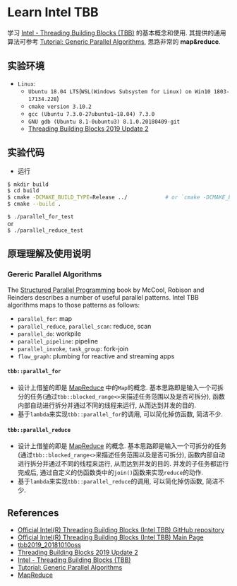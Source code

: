 # Learn Intel TBB
学习 [Intel - Threading Building Blocks (TBB)](https://software.intel.com/en-us/tbb-documentation) 的基本概念和使用. 其提供的通用算法可参考 [Tutorial: Generic Parallel Algorithms](https://www.threadingbuildingblocks.org/tutorial-intel-tbb-generic-parallel-algorithms), 思路非常的 **map&reduce**.       

## 实验环境
- `Linux`:    
    - `Ubuntu 18.04 LTS`(`WSL(Windows Subsystem for Linux) on Win10 1803-17134.228`)    
    - `cmake version 3.10.2`    
    - `gcc (Ubuntu 7.3.0-27ubuntu1~18.04) 7.3.0`    
    - `GNU gdb (Ubuntu 8.1-0ubuntu3) 8.1.0.20180409-git`    
    - [Threading Building Blocks 2019 Update 2](https://github.com/01org/tbb/releases/tag/2019_U2)    

## 实验代码   
- 运行    
```bash
$ mkdir build
$ cd build
$ cmake -DCMAKE_BUILD_TYPE=Release ../            # or `cmake -DCMAKE_BUILD_TYPE=Debug ../`
$ cmake --build .
```

`$ ./parallel_for_test`    
or     
`$ ./parallel_reduce_test`    

## 原理理解及使用说明     
### Gereric Parallel Algorithms
The [Structured Parallel Programming](http://parallelbook.com/) book by McCool, Robison and Reinders describes a number of useful parallel patterns. Intel TBB algorithms maps to those patterns as follows:

- `parallel_for`: map
- `parallel_reduce`, `parallel_scan`: reduce, scan
- `parallel_do`: workpile
- `parallel_pipeline`: pipeline
- `parallel_invoke`, `task_group`: fork-join
- `flow_graph`: plumbing for reactive and streaming apps


#### `tbb::parallel_for`
- 设计上借鉴的即是 [MapReduce](https://en.wikipedia.org/wiki/MapReduce) 中的`Map`的概念. 基本思路即是输入一个可拆分的任务(通过`tbb::blocked_range<>`来描述任务范围以及是否可拆分), 函数内部自动进行拆分并通过不同的线程来运行, 从而达到并发的目的.      
- 基于`lambda`来实现`tbb::parallel_for`的调用, 可以简化掉仿函数, 简洁不少.    

#### `tbb::parallel_reduce`
- 设计上借鉴的即是 [MapReduce](https://en.wikipedia.org/wiki/MapReduce) 的概念. 基本思路即是输入一个可拆分的任务(通过`tbb::blocked_range<>`来描述任务范围以及是否可拆分), 函数内部自动进行拆分并通过不同的线程来运行, 从而达到并发的目的. 并发的子任务都运行完成后, 通过自定义的仿函数类中的`join()`函数来实现`reduce`的动作.       
- 基于`lambda`来实现`tbb::parallel_reduce`的调用, 可以简化掉仿函数, 简洁不少.    



## References 
- [Official Intel(R) Threading Building Blocks (Intel TBB) GitHub repository](https://github.com/01org/tbb)
- [Official Intel(R) Threading Building Blocks (Intel TBB) Main Page](https://www.threadingbuildingblocks.org/)
- [tbb2019_20181010oss](./modules/tbb2019_20181010oss/README.md)
- [Threading Building Blocks 2019 Update 2](https://github.com/01org/tbb/releases/tag/2019_U2)  
- [Intel - Threading Building Blocks (TBB)](https://software.intel.com/en-us/tbb-documentation) 
- [Tutorial: Generic Parallel Algorithms](https://www.threadingbuildingblocks.org/tutorial-intel-tbb-generic-parallel-algorithms)
- [MapReduce](https://en.wikipedia.org/wiki/MapReduce)